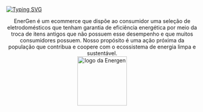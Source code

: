 [![Typing SVG](https://readme-typing-svg.herokuapp.com/?color=1FE291&size=35&center=true&vCenter=true&width=1000&lines=Compromisso+com+a+energia+que+move+o+mundo+💡;Produtos+com+garantia+de+eficiência+energética+🛒;Bem-vindes!+💛)](https://git.io/typing-svg)
<br>

<div align="center">
EnerGen é um ecommerce que dispõe ao consumidor uma seleção de eletrodomésticos que tenham garantia de eficiência energética por meio da troca de itens antigos que não possuem esse desempenho e que muitos consumidores possuem. Nosso propósito é uma ação próxima da população que contribua e coopere com o ecossistema de energia limpa e sustentável.

<br>

<img align="center" height="130" src="https://ik.imagekit.io/energen/IDENTIDADE_VISUAL/logo_branco_fundo_verde.png?updatedAt=1682205118043" alt="logo da Energen"/>
